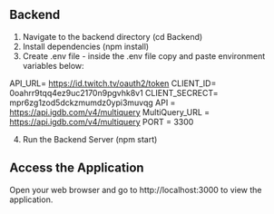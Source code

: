 ## Backend

1. Navigate to the backend directory (cd Backend)
2. Install dependencies (npm install)
3. Create .env file  - inside the .env file copy and paste environment variables below:

API_URL= https://id.twitch.tv/oauth2/token
CLIENT_ID= 0oahrr9tqq4ez9uc2170n9pgvhk8v1
CLIENT_SECRECT=  mpr6zg1zod5dckzmumdz0ypi3muvqg
API = https://api.igdb.com/v4/multiquery
MultiQuery_URL =  https://api.igdb.com/v4/multiquery
PORT = 3300

4. Run the Backend Server (npm start)




## Access the Application

Open your web browser and go to http://localhost:3000 to view the application.
